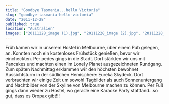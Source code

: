 ```yaml
---
title: "Goodbye Tasmania...hello Victoria"
slug: "goodbye-tasmania-hello-victoria"
date: "2011-12-28"
published: true
location: "Australien"
images: ["20111228_image (1).jpg", "20111228_image (2).jpg", "20111228_image (3).jpg", "20111228_image (4).jpg", "20111228_image (5).jpg", "20111228_image (6).jpg", "20111228_image (7).jpg"]
---
```


Früh kamen wir in unserem Hostel in Melbourne, über einem Pub gelegen, an. Konnten noch ein kostenloses Frühstück genießen, bevor wir eincheckten.
Per pedes gings in die Stadt. Dort stärkten wir uns mit Pancakes und machten einen im Lonely Planet ausgezeichneten Rundgang. Zum späten Nachmittag erklammen wir den höchsten bewohnet Aussichtsturm in der südlichen Hemisphere: Eureka Skydeck. Dort verbrachten wir einige Zeit um sowohl Tagbilder als auch Sonnenuntergang und Nachtbilder von der Skyline von Melbourne machen zu können. Per Fuß gings dann wieder zu Hostel, wo gerade eine Karaoke Party stattfand...so gut, dass es Oropax gibt!!!